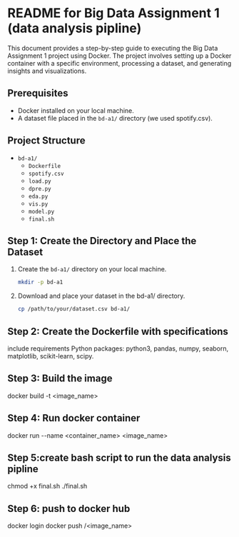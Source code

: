 # README for Big Data Assignment 1 (data analysis pipline)

This document provides a step-by-step guide to executing the Big Data Assignment 1 project using Docker. The project involves setting up a Docker container with a specific environment, processing a dataset, and generating insights and visualizations.

## Prerequisites

- Docker installed on your local machine.
- A dataset file placed in the `bd-a1/` directory (we used spotify.csv).

## Project Structure

- `bd-a1/`
  - `Dockerfile`
  - `spotify.csv`
  - `load.py`
  - `dpre.py`
  - `eda.py`
  - `vis.py`
  - `model.py`
  - `final.sh`

## Step 1: Create the Directory and Place the Dataset

1. Create the `bd-a1/` directory on your local machine.
   ```sh
   mkdir -p bd-a1
2. Download and place your dataset in the bd-a1/ directory.
   ```sh
   cp /path/to/your/dataset.csv bd-a1/
## Step 2: Create the Dockerfile with specifications
include requirements Python packages: python3, pandas, numpy, seaborn, matplotlib, scikit-learn, scipy.
## Step 3: Build the image
docker build -t <image_name> 
## Step 4: Run docker container
docker run --name <container_name> <image_name>
## Step 5:create bash script to run the data analysis pipline
chmod +x final.sh
./final.sh
## Step 6: push to docker hub

docker login
docker push <username>/<image_name>

